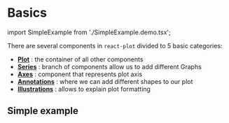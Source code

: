 # Basics

import SimpleExample from './SimpleExample.demo.tsx';

There are several components in `react-plot` divided to 5 basic categories:

- **[Plot](../070_plot/000_plot.md)** : the container of all other components
- **[Series](../100_series/000_intro.md)** : branch of components allow us to add different Graphs
- **[Axes](../200_axes/000_intro.md)** : component that represents plot axis
- **[Annotations](../300_annotations/000_intro.md)** : where we can add different shapes to our plot
- **[Illustrations](../450_illustrations/000_intro.md)** : allows to explain plot formatting

## Simple example

<SimpleExample/>
